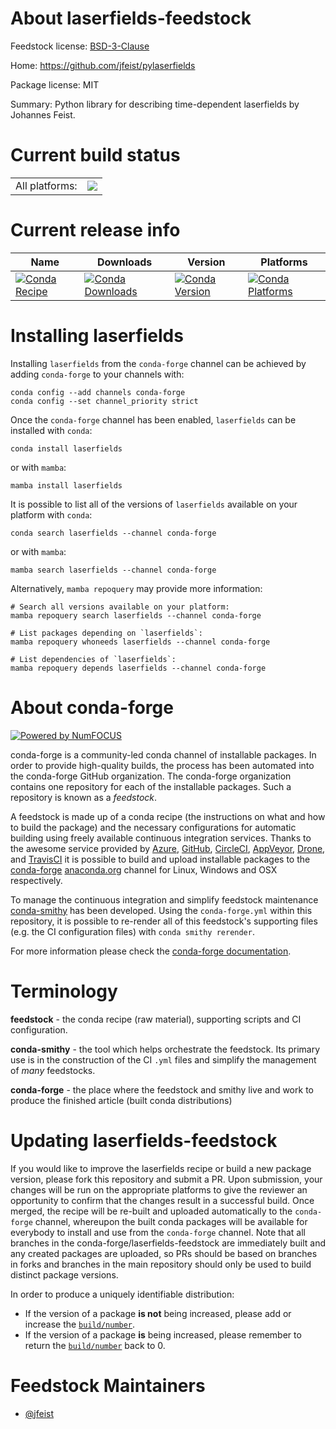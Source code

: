 About laserfields-feedstock
===========================

Feedstock license: [BSD-3-Clause](https://github.com/conda-forge/laserfields-feedstock/blob/main/LICENSE.txt)

Home: https://github.com/jfeist/pylaserfields

Package license: MIT

Summary: Python library for describing time-dependent laserfields by Johannes Feist.

Current build status
====================


<table><tr><td>All platforms:</td>
    <td>
      <a href="https://dev.azure.com/conda-forge/feedstock-builds/_build/latest?definitionId=22384&branchName=main">
        <img src="https://dev.azure.com/conda-forge/feedstock-builds/_apis/build/status/laserfields-feedstock?branchName=main">
      </a>
    </td>
  </tr>
</table>

Current release info
====================

| Name | Downloads | Version | Platforms |
| --- | --- | --- | --- |
| [![Conda Recipe](https://img.shields.io/badge/recipe-laserfields-green.svg)](https://anaconda.org/conda-forge/laserfields) | [![Conda Downloads](https://img.shields.io/conda/dn/conda-forge/laserfields.svg)](https://anaconda.org/conda-forge/laserfields) | [![Conda Version](https://img.shields.io/conda/vn/conda-forge/laserfields.svg)](https://anaconda.org/conda-forge/laserfields) | [![Conda Platforms](https://img.shields.io/conda/pn/conda-forge/laserfields.svg)](https://anaconda.org/conda-forge/laserfields) |

Installing laserfields
======================

Installing `laserfields` from the `conda-forge` channel can be achieved by adding `conda-forge` to your channels with:

```
conda config --add channels conda-forge
conda config --set channel_priority strict
```

Once the `conda-forge` channel has been enabled, `laserfields` can be installed with `conda`:

```
conda install laserfields
```

or with `mamba`:

```
mamba install laserfields
```

It is possible to list all of the versions of `laserfields` available on your platform with `conda`:

```
conda search laserfields --channel conda-forge
```

or with `mamba`:

```
mamba search laserfields --channel conda-forge
```

Alternatively, `mamba repoquery` may provide more information:

```
# Search all versions available on your platform:
mamba repoquery search laserfields --channel conda-forge

# List packages depending on `laserfields`:
mamba repoquery whoneeds laserfields --channel conda-forge

# List dependencies of `laserfields`:
mamba repoquery depends laserfields --channel conda-forge
```


About conda-forge
=================

[![Powered by
NumFOCUS](https://img.shields.io/badge/powered%20by-NumFOCUS-orange.svg?style=flat&colorA=E1523D&colorB=007D8A)](https://numfocus.org)

conda-forge is a community-led conda channel of installable packages.
In order to provide high-quality builds, the process has been automated into the
conda-forge GitHub organization. The conda-forge organization contains one repository
for each of the installable packages. Such a repository is known as a *feedstock*.

A feedstock is made up of a conda recipe (the instructions on what and how to build
the package) and the necessary configurations for automatic building using freely
available continuous integration services. Thanks to the awesome service provided by
[Azure](https://azure.microsoft.com/en-us/services/devops/), [GitHub](https://github.com/),
[CircleCI](https://circleci.com/), [AppVeyor](https://www.appveyor.com/),
[Drone](https://cloud.drone.io/welcome), and [TravisCI](https://travis-ci.com/)
it is possible to build and upload installable packages to the
[conda-forge](https://anaconda.org/conda-forge) [anaconda.org](https://anaconda.org/)
channel for Linux, Windows and OSX respectively.

To manage the continuous integration and simplify feedstock maintenance
[conda-smithy](https://github.com/conda-forge/conda-smithy) has been developed.
Using the ``conda-forge.yml`` within this repository, it is possible to re-render all of
this feedstock's supporting files (e.g. the CI configuration files) with ``conda smithy rerender``.

For more information please check the [conda-forge documentation](https://conda-forge.org/docs/).

Terminology
===========

**feedstock** - the conda recipe (raw material), supporting scripts and CI configuration.

**conda-smithy** - the tool which helps orchestrate the feedstock.
                   Its primary use is in the construction of the CI ``.yml`` files
                   and simplify the management of *many* feedstocks.

**conda-forge** - the place where the feedstock and smithy live and work to
                  produce the finished article (built conda distributions)


Updating laserfields-feedstock
==============================

If you would like to improve the laserfields recipe or build a new
package version, please fork this repository and submit a PR. Upon submission,
your changes will be run on the appropriate platforms to give the reviewer an
opportunity to confirm that the changes result in a successful build. Once
merged, the recipe will be re-built and uploaded automatically to the
`conda-forge` channel, whereupon the built conda packages will be available for
everybody to install and use from the `conda-forge` channel.
Note that all branches in the conda-forge/laserfields-feedstock are
immediately built and any created packages are uploaded, so PRs should be based
on branches in forks and branches in the main repository should only be used to
build distinct package versions.

In order to produce a uniquely identifiable distribution:
 * If the version of a package **is not** being increased, please add or increase
   the [``build/number``](https://docs.conda.io/projects/conda-build/en/latest/resources/define-metadata.html#build-number-and-string).
 * If the version of a package **is** being increased, please remember to return
   the [``build/number``](https://docs.conda.io/projects/conda-build/en/latest/resources/define-metadata.html#build-number-and-string)
   back to 0.

Feedstock Maintainers
=====================

* [@jfeist](https://github.com/jfeist/)

